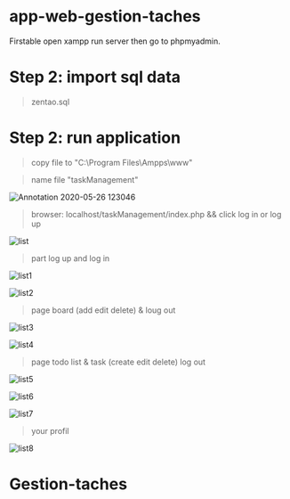 # app-web-gestion-taches

Firstable open xampp run server then go to phpmyadmin.

# Step 2: import sql data 
   > zentao.sql
 
# Step 2: run application
   > copy file to "C:\Program Files\Ampps\www"
   
   > name file "taskManagement"
   
   ![Annotation 2020-05-26 123046](https://user-images.githubusercontent.com/47373251/82900946-2630f280-9f55-11ea-98fd-28e2c6b27a82.png)

   > browser: localhost/taskManagement/index.php    &&   click log in or log up 
   
   ![list](https://user-images.githubusercontent.com/47373251/82900519-98ed9e00-9f54-11ea-9e2a-45495f1c0d3d.png)
   
   > part log up and log in
   
   ![list1](https://user-images.githubusercontent.com/47373251/82900525-9be88e80-9f54-11ea-8911-8f065e90086f.png)

   ![list2](https://user-images.githubusercontent.com/47373251/82900528-9c812500-9f54-11ea-8d87-a3fc99b8d73c.png)
   
   > page board (add edit delete) & loug out 
   
   ![list3](https://user-images.githubusercontent.com/47373251/82900531-9db25200-9f54-11ea-87f0-6a71acce0df2.png)
   
   ![list4](https://user-images.githubusercontent.com/47373251/82900541-a0ad4280-9f54-11ea-9306-f5dd606e0794.png)
   
   > page todo list & task (create edit delete) log out
   
   ![list5](https://user-images.githubusercontent.com/47373251/82900543-a3a83300-9f54-11ea-8626-2ddde4783b54.png)
   
   ![list6](https://user-images.githubusercontent.com/47373251/82900546-a571f680-9f54-11ea-95c7-c827f5efacaa.png)
   
   ![list7](https://user-images.githubusercontent.com/47373251/82900515-968b4400-9f54-11ea-976e-4038c7baaddd.png)
   
   > your profil 
   
   ![list8](https://user-images.githubusercontent.com/47373251/82901884-83797380-9f56-11ea-9bee-f89596cd6247.png)   
   
# Gestion-taches
